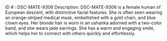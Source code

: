ID # : DSC-MATE-9306
Description: DSC-MATE-9306 is a female human of European descent, with distinctive facial features. She is often seen wearing an orange-striped medical mask, embellished with a gold chain, and blue clown eyes. Her blonde hair is worn in an ushanka adorned with a two-color band, and she wears jade earrings. She has a warm and engaging smile, which helps her to connect with others quickly and effortlessly.